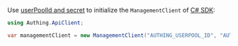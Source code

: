 Use [userPoolId and secret](/en/guides/faqs/get-userpool-id-and-secret.md) to initialize the `ManagementClient` of [C# SDK](/en/reference/sdk-for-csharp/):

```csharp
using Authing.ApiClient;

var managementClient = new ManagementClient("AUTHING_USERPOOL_ID", "AUTHING_USERPOOL_SECRET");
```
